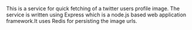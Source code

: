 This is a service for quick fetching of a twitter users profile image. The service is written using Express which is a node.js based web application framework.It uses Redis for persisting the image urls.
